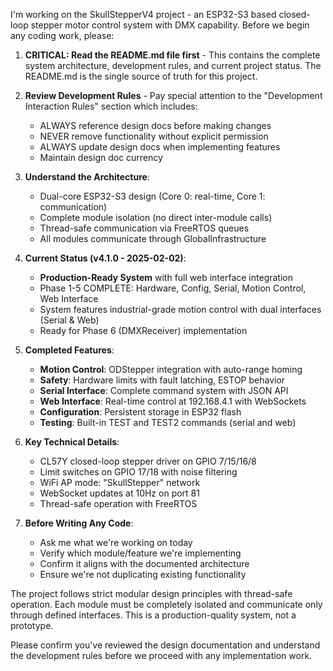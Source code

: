 I'm working on the SkullStepperV4 project - an ESP32-S3 based closed-loop stepper motor control system with DMX capability. Before we begin any coding work, please:

1. **CRITICAL: Read the README.md file first** - This contains the complete system architecture, development rules, and current project status. The README.md is the single source of truth for this project.

2. **Review Development Rules** - Pay special attention to the "Development Interaction Rules" section which includes:
   - ALWAYS reference design docs before making changes
   - NEVER remove functionality without explicit permission
   - ALWAYS update design docs when implementing features
   - Maintain design doc currency

3. **Understand the Architecture**:
   - Dual-core ESP32-S3 design (Core 0: real-time, Core 1: communication)
   - Complete module isolation (no direct inter-module calls)
   - Thread-safe communication via FreeRTOS queues
   - All modules communicate through GlobalInfrastructure

4. **Current Status (v4.1.0 - 2025-02-02)**: 
   - **Production-Ready System** with full web interface integration
   - Phase 1-5 COMPLETE: Hardware, Config, Serial, Motion Control, Web Interface
   - System features industrial-grade motion control with dual interfaces (Serial & Web)
   - Ready for Phase 6 (DMXReceiver) implementation

5. **Completed Features**:
   - **Motion Control**: ODStepper integration with auto-range homing
   - **Safety**: Hardware limits with fault latching, ESTOP behavior
   - **Serial Interface**: Complete command system with JSON API
   - **Web Interface**: Real-time control at 192.168.4.1 with WebSockets
   - **Configuration**: Persistent storage in ESP32 flash
   - **Testing**: Built-in TEST and TEST2 commands (serial and web)

6. **Key Technical Details**:
   - CL57Y closed-loop stepper driver on GPIO 7/15/16/8
   - Limit switches on GPIO 17/18 with noise filtering
   - WiFi AP mode: "SkullStepper" network
   - WebSocket updates at 10Hz on port 81
   - Thread-safe operation with FreeRTOS

7. **Before Writing Any Code**:
   - Ask me what we're working on today
   - Verify which module/feature we're implementing
   - Confirm it aligns with the documented architecture
   - Ensure we're not duplicating existing functionality

The project follows strict modular design principles with thread-safe operation. Each module must be completely isolated and communicate only through defined interfaces. This is a production-quality system, not a prototype.

Please confirm you've reviewed the design documentation and understand the development rules before we proceed with any implementation work.